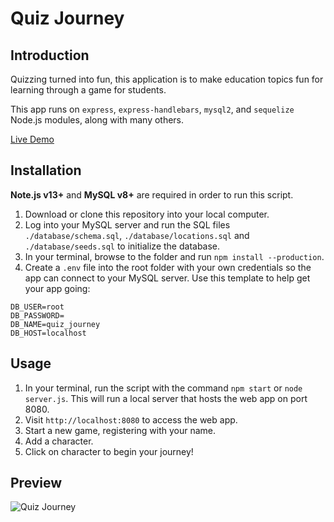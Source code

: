 # Quiz Journey

## Introduction

Quizzing turned into fun, this application is to make education topics fun for learning through a game for students.

This app runs on `express`, `express-handlebars`, `mysql2`, and `sequelize` Node.js modules, along with many others.

[Live Demo](https://quiz-journey.herokuapp.com/)


## Installation

**Note.js v13+** and **MySQL v8+** are required in order to run this script.

1. Download or clone this repository into your local computer.
2. Log into your MySQL server and run the SQL files `./database/schema.sql`, `./database/locations.sql` and `./database/seeds.sql` to initialize the database.
3. In your terminal, browse to the folder and run `npm install --production`.
4. Create a `.env` file into the root folder with your own credentials so the app can connect to your MySQL server. Use this template to help get your app going:
```
DB_USER=root
DB_PASSWORD=
DB_NAME=quiz_journey
DB_HOST=localhost
```


## Usage

1. In your terminal, run the script with the command `npm start` or `node server.js`. This will run a local server that hosts the web app on port 8080.
2. Visit `http://localhost:8080` to access the web app.
3. Start a new game, registering with your name.
4. Add a character.
5. Click on character to begin your journey!


## Preview

![Quiz Journey](readme_assets/preview.png)

